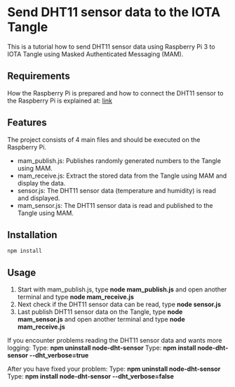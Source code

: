 # Send DHT11 sensor data to the IOTA Tangle

This is a tutorial how to send DHT11 sensor data using Raspberry Pi 3 to IOTA Tangle using Masked Authenticated Messaging (MAM).

## Requirements

How the Raspberry Pi is prepared and how to connect the DHT11 sensor to the Raspberry Pi is explained at:
[link][1]

[1]: https://www.mobilefish.com/developer/iota/iota_quickguide_raspi_mam.html "Mobilefish.com"

## Features

The project consists of 4 main files and should be executed on the Raspberry Pi.
- mam_publish.js: Publishes randomly generated numbers to the Tangle using MAM.
- mam_receive.js: Extract the stored data from the Tangle using MAM and display the data.
- sensor.js: The DHT11 sensor data (temperature and humidity) is read and displayed.
- mam_sensor.js: The DHT11 sensor data is read and published to the Tangle using MAM.

## Installation

```
npm install
```

## Usage

1. Start with mam_publish.js, type **node mam_publish.js** and open another terminal and type **node mam_receive.js <root>**
2. Next check if the DHT11 sensor data can be read, type **node sensor.js**
3. Last publish DHT11 sensor data on the Tangle, type **node mam_sensor.js** and open another terminal and type **node mam_receive.js <root>**

If you encounter problems reading the DHT11 sensor data and wants more logging:
Type: **npm uninstall node-dht-sensor**
Type: **npm install node-dht-sensor --dht_verbose=true**

After you have fixed your problem:
Type: **npm uninstall node-dht-sensor**
Type: **npm install node-dht-sensor --dht_verbose=false**
